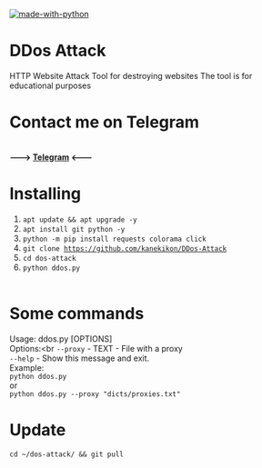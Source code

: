 [![made-with-python](https://img.shields.io/badge/Made%20with-Python-1f425f.svg)](https://www.python.org/) 
# DDos Attack
HTTP Website Attack Tool for destroying websites The tool is for educational purposes

# Contact me on Telegram
<br><b>---> <a href="https://t.me/SSScw">Telegram</a> <---</b><br>

# Installing
1. <code>apt update && apt upgrade -y</code>
2. <code>apt install git python -y</code> 
3. <code>python -m pip install requests colorama click</code>
4. <code>git clone https://github.com/kanekikon/DDos-Attack</code>
5. <code>cd dos-attack</code>
6. <code>python ddos.py</code><br><br>
# Some commands

Usage: ddos.py [OPTIONS]<br>
Options:<br
<code>--proxy</code> - TEXT - File with a proxy<br>
<code>--help</code> - Show this message and exit.<br>
Example:<br>
<code>python ddos.py</code><br>
or<br>
<code>python ddos.py --proxy "dicts/proxies.txt"</code><br>



# Update
<code>cd ~/dos-attack/ && git pull</code>



